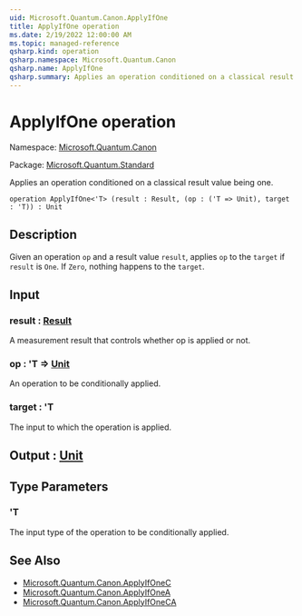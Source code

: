 ```yaml
---
uid: Microsoft.Quantum.Canon.ApplyIfOne
title: ApplyIfOne operation
ms.date: 2/19/2022 12:00:00 AM
ms.topic: managed-reference
qsharp.kind: operation
qsharp.namespace: Microsoft.Quantum.Canon
qsharp.name: ApplyIfOne
qsharp.summary: Applies an operation conditioned on a classical result value being one.
---
```


# ApplyIfOne operation

Namespace: [Microsoft.Quantum.Canon](xref:Microsoft.Quantum.Canon)

Package: [Microsoft.Quantum.Standard](https://nuget.org/packages/Microsoft.Quantum.Standard)


Applies an operation conditioned on a classical result value being one.

```qsharp
operation ApplyIfOne<'T> (result : Result, (op : ('T => Unit), target : 'T)) : Unit
```


## Description

Given an operation `op` and a result value `result`, applies `op` to the `target`if `result` is `One`. If `Zero`, nothing happens to the `target`.

## Input

### result : [Result](xref:microsoft.quantum.qsharp.valueliterals#result-literal)

A measurement result that controls whether op is applied or not.


### op : 'T => [Unit](xref:microsoft.quantum.qsharp.valueliterals#unit-literal) 

An operation to be conditionally applied.


### target : 'T

The input to which the operation is applied.



## Output : [Unit](xref:microsoft.quantum.qsharp.valueliterals#unit-literal)



## Type Parameters

### 'T

The input type of the operation to be conditionally applied.

## See Also

- [Microsoft.Quantum.Canon.ApplyIfOneC](xref:Microsoft.Quantum.Canon.ApplyIfOneC)
- [Microsoft.Quantum.Canon.ApplyIfOneA](xref:Microsoft.Quantum.Canon.ApplyIfOneA)
- [Microsoft.Quantum.Canon.ApplyIfOneCA](xref:Microsoft.Quantum.Canon.ApplyIfOneCA)